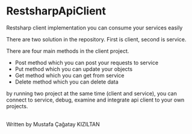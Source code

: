 # RestsharpApiClient

Restsharp client implementation you can consume your services easily

There are two solution in the repository. First is client, second is service.

There are four main methods in the client project.

* Post method which you can post your requests to service<br/>
* Put method which you can update your objects<br/>
* Get method which you can get from service<br/>
* Delete method which you can delete data<br/>

by running two project at the same time (client and service), you can connect to service, debug, examine and integrate api client to your own projects.

<br/>
Written by Mustafa Çağatay KIZILTAN
